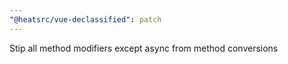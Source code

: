 ```yaml
---
"@heatsrc/vue-declassified": patch
---
```


Stip all method modifiers except async from method conversions
